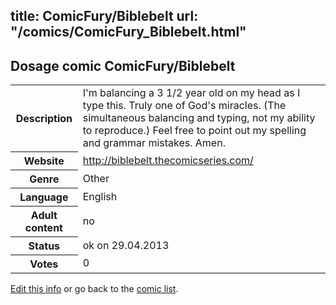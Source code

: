 title: ComicFury/Biblebelt
url: "/comics/ComicFury_Biblebelt.html"
---
Dosage comic ComicFury/Biblebelt
-----------------------------------------

<p id="msg"></p>
<script type="text/javascript">
if (window.location.search === '?edit_info_mail=sent_ok') {
  var elem = document.getElementById("msg");
  elem.innerHTML = 'Edited information sucessfully sent for review, which is usually done daily. Thanks!';
  elem.className = 'ok';
}
</script>
<table class="comicinfo">
<tr>
<th>Description</th><td>I'm balancing a 3 1/2 year old on my head as I type this. Truly one of God's miracles. (The simultaneous balancing and typing, not my ability to reproduce.) Feel free to point out my spelling and grammar mistakes. Amen.</td>
</tr>
<tr>
<th>Website</th><td><a href="http://biblebelt.thecomicseries.com/">http://biblebelt.thecomicseries.com/</a></td>
</tr>
<tr>
<th>Genre</th><td>Other</td>
</tr>
<tr>
<th>Language</th><td>English</td>
</tr>
<tr>
<th>Adult content</th><td>no</td>
</tr>
<tr>
<th>Status</th><td>ok on 29.04.2013</td>
</tr>
<tr>
<th>Votes</th><td>0</td>
</tr>
</table>

[Edit this info](ComicFury_Biblebelt_edit.html) or go back to the [comic list](../comic-index.html).
